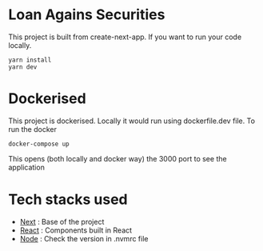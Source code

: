 # Loan Agains Securities

This project is built from create-next-app. If you want to run your code locally.

```
yarn install
yarn dev
```

# Dockerised

This project is dockerised. Locally it would run using dockerfile.dev file. To run the docker

```
docker-compose up
```

This opens (both locally and docker way) the 3000 port to see the application

# Tech stacks used

- [Next](https://nextjs.org/) : Base of the project
- [React](https://reactjs.org/) : Components built in React
- [Node](https://nodejs.org/en/) : Check the version in .nvmrc file
